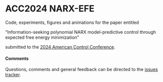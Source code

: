 # ACC2024 NARX-EFE

Code, experiments, figures and animations for the paper entitled

"Information-seeking polynomial NARX model-predictive control through expected free energy minimization"

submitted to the [2024 American Control Conference](https://acc2024.a2c2.org/).

#### Comments
Questions, comments and general feedback can be directed to the [issues tracker](https://github.com/biaslab/ACC2024-NARXEFE/issues).